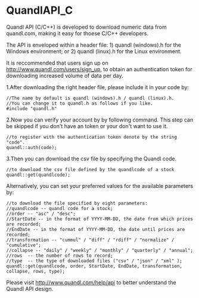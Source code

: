 QuandlAPI_C
===========

Quandl API (C/C++) is developed to download numeric data from quandl.com, making it easy for thoese C/C++ developers.

The API is enveloped within a header file: 1) quandl (windows).h for the Windows environment; or 2) quandl (linux).h for the Linux environment.

It is reccommended that users sign up on http://www.quandl.com/users/sign_up, to obtain an authentication token for downloading increased volume of data per day.

1.After downloading the right header file, please include it in your code by:

    //The name by default is quandl (windows).h / quandl (linux).h. 
    //You can change it to quandl.h as follows if you like.
    #include "quandl.h"

2.Now you can verify your account by by following command. This step can be skipped if you don't have an token or your don't want to use it.

    //to register with the authentication token denote by the string "code".
    quandl::auth(code);

3.Then you can download the csv file by specifying the Quandl code.

    //to download the csv file defined by the quandlcode of a stock
    quandl::get(quandlcode);

Alternatively, you can set your preferred values for the available parameters by:

    //to download the file specified by eight parameters:
    //quandlcode -- quandl code for a stock;
    //order -- "asc" / "desc";
    //StartDate -- in the format of YYYY-MM-DD, the date from which prices are recorded; 
    //EndDate -- in the format of YYYY-MM-DD, the date until prices are recorded;
    //transformation -- "cummul" / "diff" / "rdiff" / "normalize" / "cumulative";
    //collapse -- "daily" / "weekly" / "monthly" / "quarterly" / "annual";
    //rows  -- the number of rows to record;
    //type  -- the type of downloaded files ("csv" / "json" / "xml" );
    quandl::get(quandlcode, order, StartDate, EndDate, transformation, collapse, rows, type); 
    
Please visit http://www.quandl.com/help/api to better understand the Quandl API design.


